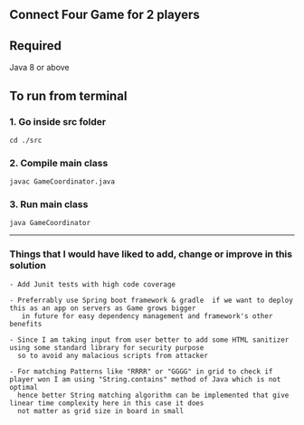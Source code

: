 ## Connect Four Game for 2 players

## Required
Java 8 or above

## To run from terminal

### 1. Go inside src folder 

    cd ./src

### 2. Compile main class
    javac GameCoordinator.java

### 3. Run main class
    java GameCoordinator

---------------------------------------

###  Things that I would have liked to add, change or improve in this solution

```
- Add Junit tests with high code coverage

- Preferrably use Spring boot framework & gradle  if we want to deploy this as an app on servers as Game grows bigger
   in future for easy dependency management and framework's other benefits  
  
- Since I am taking input from user better to add some HTML sanitizer using some standard library for security purpose
  so to avoid any malacious scripts from attacker
  
- For matching Patterns like "RRRR" or "GGGG" in grid to check if player won I am using "String.contains" method of Java which is not optimal
  hence better String matching algorithm can be implemented that give linear time complexity here in this case it does
  not matter as grid size in board in small 


```
